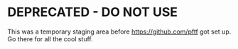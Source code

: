 DEPRECATED - DO NOT USE
=======================

This was a temporary staging area before https://github.com/pftf got set up. Go there for all the cool stuff.
